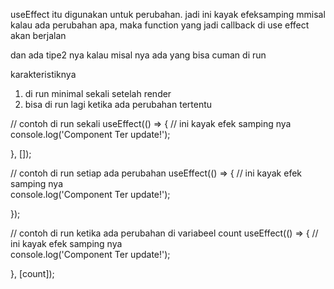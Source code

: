 useEffect itu digunakan untuk perubahan. jadi ini  kayak efeksamping
mmisal kalau ada perubahan apa, maka function yang jadi callback di use effect akan berjalan

dan ada tipe2 nya
kalau misal nya 
ada yang bisa cuman di run 

karakteristiknya
1. di run minimal sekali setelah render
2. bisa di run lagi ketika ada perubahan tertentu


// contoh di run sekali
 useEffect(() => {
  // ini kayak efek samping nya  
  console.log('Component Ter update!');
    
  }, []); 

// contoh di run setiap ada perubahan
 useEffect(() => {
  // ini kayak efek samping nya  
  console.log('Component Ter update!');
    
  });

// contoh di run ketika ada perubahan di variabeel count
 useEffect(() => {
  // ini kayak efek samping nya  
  console.log('Component Ter update!');
    
  }, [count]); 

